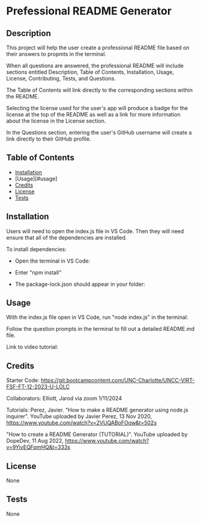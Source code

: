 # Prefessional README Generator

## Description

This project will help the user create a professional README file based on their answers to propmts in the terminal.

When all questions are answered, the professional README will include sections entitled Description, Table of Contents, Installation, Usage, License, Contributing, Tests, and Questions.

The Table of Contents will link directly to the corresponding sections within the README.

Selecting the license used for the user's app will produce a badge for the license at the top of the README as well as a link for more information about the license in the License section.

In the Questions section, entering the user's GitHub username will create a link directly to their GitHub profile.

## Table of Contents

- [Installation](#installation)
- [Usage][#usage]
- [Credits](#credits)
- [License](#license)
- [Tests](#tests)

## Installation

Users will need to open the index.js file in VS Code.
Then they will need ensure that all of the dependencies are installed.

To install dependencies:
- Open the terminal in VS Code:


- Enter "npm install"


- The package-lock.json should appear in your folder:

## Usage

With the index.js file open in VS Code, run "node index.js" in the terminal:


Follow the question prompts in the terminal to fill out a detailed README.md file.


Link to video tutorial: 

## Credits

Starter Code: https://git.bootcampcontent.com/UNC-Charlotte/UNCC-VIRT-FSF-FT-12-2023-U-LOLC

Collaborators: Elliott, Jarod via zoom 1/11/2024

Tutorials: Perez, Javier. "How to make a README generator using node.js inquirer". YouTube uploaded by Javier Perez, 13 Nov 2020, https://www.youtube.com/watch?v=2VUQABoFOqw&t=502s 

"How to create a README Generator (TUTORIAL)". YouTube uploaded by DopeDev, 11 Aug 2022, https://www.youtube.com/watch?v=9YivEQFpmHQ&t=333s

## License

None

## Tests

None